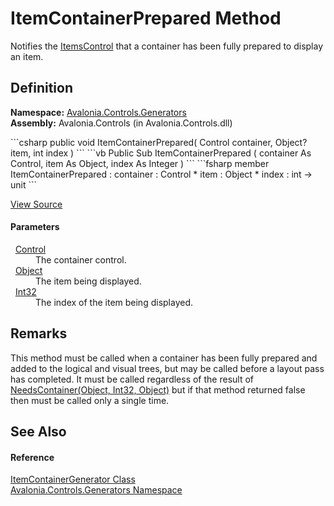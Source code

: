 # ItemContainerPrepared Method


Notifies the <a href="T_Avalonia_Controls_ItemsControl">ItemsControl</a> that a container has been fully prepared to display an item.



## Definition
**Namespace:** <a href="N_Avalonia_Controls_Generators">Avalonia.Controls.Generators</a>  
**Assembly:** Avalonia.Controls (in Avalonia.Controls.dll)

<Tabs groupId="api-code-preview">
<TabItem value="csharp" label="C#">
```csharp
public void ItemContainerPrepared(
	Control container,
	Object? item,
	int index
)
```
</TabItem>
<TabItem value="vb" label="VB">
```vb
Public Sub ItemContainerPrepared ( 
	container As Control,
	item As Object,
	index As Integer
)
```
</TabItem>
<TabItem value="fsharp" label="F#">
```fsharp
member ItemContainerPrepared : 
        container : Control * 
        item : Object * 
        index : int -> unit 
```
</TabItem>
</Tabs>



<a href="https://github.com/AvaloniaUI/Avalonia/tree/master/src/Avalonia.Controls/Generators/ItemContainerGenerator.cs#L136" title="View the source code">View Source</a>



#### Parameters
<dl><dt>  <a href="T_Avalonia_Controls_Control">Control</a></dt><dd>The container control.</dd><dt>  <a href="https://learn.microsoft.com/dotnet/api/system.object" target="_blank" rel="noopener noreferrer">Object</a></dt><dd>The item being displayed.</dd><dt>  <a href="https://learn.microsoft.com/dotnet/api/system.int32" target="_blank" rel="noopener noreferrer">Int32</a></dt><dd>The index of the item being displayed.</dd></dl>

## Remarks
This method must be called when a container has been fully prepared and added to the logical and visual trees, but may be called before a layout pass has completed. It must be called regardless of the result of <a href="M_Avalonia_Controls_Generators_ItemContainerGenerator_NeedsContainer">NeedsContainer(Object, Int32, Object)</a> but if that method returned false then must be called only a single time.

## See Also


#### Reference
<a href="T_Avalonia_Controls_Generators_ItemContainerGenerator">ItemContainerGenerator Class</a>  
<a href="N_Avalonia_Controls_Generators">Avalonia.Controls.Generators Namespace</a>  


